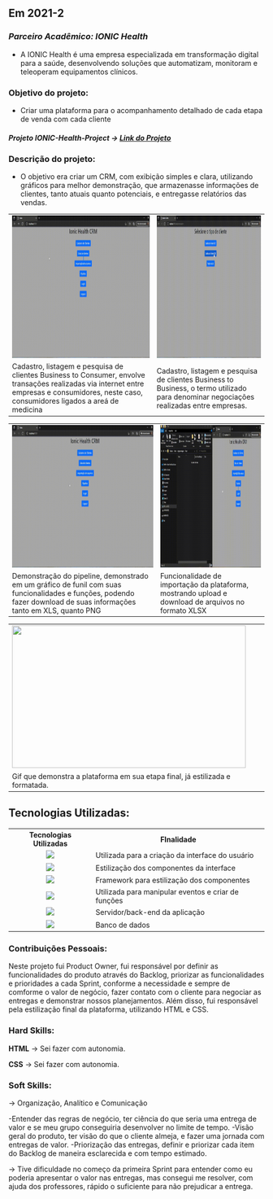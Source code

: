 ## Em 2021-2

### *Parceiro Acadêmico: IONIC Health*
- A IONIC Health é uma empresa especializada em transformação digital para a saúde, desenvolvendo soluções que automatizam, monitoram e teleoperam equipamentos clínicos.

### Objetivo do projeto:
- Criar uma plataforma para o acompanhamento detalhado de cada etapa de venda com cada cliente

##### Projeto IONIC-Health-Project → [Link do Projeto](https://github.com/cpusfatec/IONIC-Health-Project)

### Descrição do projeto:
- O objetivo era criar um CRM, com exibição simples e clara, utilizando gráficos para melhor demonstração, que armazenasse informações de clientes, tanto atuais quanto potenciais, e entregasse relatórios das vendas.

<table>
  <tr>
    <td><img src="https://github.com/cpusfatec/IONIC-Health-Project/blob/main/Imagens/GIF%20login.gif" width=460 height=280></td>
    <td><img src="https://github.com/cpusfatec/IONIC-Health-Project/blob/main/Imagens/GIF%20cadastro.gif" width=460 height=280></td>
  </tr>
  <tr>
    <td>Cadastro, listagem e pesquisa de clientes Business to Consumer, envolve transações realizadas via internet entre empresas e consumidores, neste caso, consumidores ligados a areá de medicina</td>
    <td>Cadastro, listagem e pesquisa de clientes Business to Business, o termo utilizado para denominar negociações realizadas entre empresas.</td>
  </tr>
</table>

<table>
  <tr>
    <td><img src="https://github.com/cpusfatec/IONIC-Health-Project/blob/main/Imagens/GIF%20pipe.gif" width=460 height=280></td>
    <td><img src="https://github.com/cpusfatec/IONIC-Health-Project/blob/main/Imagens/GIF%20importação.gif" width=460 height=280></td>
  </tr>
  <tr>
    <td>Demonstração do pipeline, demonstrado em um gráfico de funil com suas funcionalidades e funções, podendo fazer download de suas informações tanto em XLS, quanto PNG</td>
    <td>Funcionalidade de importação da plataforma, mostrando upload e download de arquivos no formato XLSX</td>
  </tr>
</table>

<div align="center">
 <table>
  <tr>
    <td><img src="https://github.com/cpusfatec/IONIC-Health-Project/blob/main/Imagens/gerente.gif" width=460 height=280></td>
  </tr>
  <tr>
    <td>Gif que demonstra a plataforma em sua etapa final, já estilizada e formatada.</td>
  </tr>
 </table>
</div>

## Tecnologias Utilizadas:

<table>
    <tr>
        <th>Tecnologias Utilizadas</th>
        <th>FInalidade</th>
    </tr>
    <tr>
        <td align="center"><img src="https://img.shields.io/badge/html5-%23E34F26.svg?style=for-the-badge&logo=html5&logoColor=white"/></td>
        <td align="left">Utilizada para a criação da interface do usuário</td>
    </tr>
        <tr>
        <td align="center"><img src="https://img.shields.io/badge/css3-%231572B6.svg?style=for-the-badge&logo=css3&logoColor=white"/></td>
        <td align="left">Estilização dos componentes da interface</td>
    </tr>
    </tr>
        <tr>
        <td align="center"><img src="https://img.shields.io/badge/bootstrap-%23563D7C.svg?style=for-the-badge&logo=bootstrap&logoColor=white"/></td>
        <td align="left">Framework para estilização dos componentes</td>
    </tr>
        <tr>
        <td align="center"><img src="https://img.shields.io/badge/JavaScript-F7DF1E?style=for-the-badge&logo=javascript&logoColor=black"/></td>
        <td align="left">Utilizada para manipular eventos e criar de funções </td>
    </tr>
        <tr>
        <td align="center"><img src="https://img.shields.io/badge/java-%23ED8B00.svg?style=for-the-badge&logo=java&logoColor=white"/></td>
        <td align="left">Servidor/back-end da aplicação</td>
    </tr>
        <tr>
        <td align="center"><img src="https://img.shields.io/badge/MySQL-005C84?style=for-the-badge&logo=mysql&logoColor=white"/</td>
        <td align="left">Banco de dados</td>
    </tr>
</table>

### Contribuições Pessoais:

Neste projeto fui Product Owner, fui responsável por definir as funcionalidades do produto através do Backlog, priorizar as funcionalidades e prioridades a cada Sprint, conforme a necessidade e sempre de comforme o valor de negócio, fazer contato com o cliente para negociar as entregas e demonstrar nossos planejamentos. Além disso, fui responsável pela estilização final da plataforma, utilizando HTML e CSS. 

### Hard Skills:

**HTML** → Sei fazer com autonomia.

**CSS** → Sei fazer com autonomia.

### Soft Skills:

→ Organização, Analítico e Comunicação

-Entender das regras de negócio, ter ciência do que seria uma entrega de valor e se meu grupo conseguiria desenvolver no limite de tempo.
-Visão geral do produto, ter visão do que o cliente almeja, e fazer uma jornada com entregas de valor.
-Priorização das entregas, definir e priorizar cada item do Backlog de maneira esclarecida e com tempo estimado.

→ Tive dificuldade no começo da primeira Sprint para entender como eu poderia apresentar o valor nas entregas, mas consegui me resolver, com ajuda dos professores, rápido o suficiente para não prejudicar a entrega.
